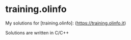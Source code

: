 # training.olinfo
My solutions for [training.olinfo]: (https://training.olinfo.it)  

Solutions are written in C/C++

